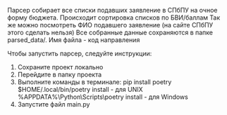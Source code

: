 Парсер собирает все списки подавших заявление в СПбПУ на очное форму бюджета.
Происходит сортировка списков по БВИ/баллам
Так же можно посмотреть ФИО подавшего заявление (на сайте СПбПУ этого сделать нельзя)
Все собранные данные сохраняются в папке parsed_data/. Имя файла - код направления

Чтобы запустить парсер, следуйте инструкции:
1. Сохраните проект локально
2. Перейдите в папку проекта
3. Выполните команды в терминале:
  pip install poetry
  $HOME/.local/bin/poetry install  - для UNIX
  %APPDATA%\Python\Scripts\poetry install  - для Windows
4. Запустите файл main.py
